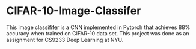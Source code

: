 # CIFAR-10-Image-Classifer

This image classififer is a CNN implemented in Pytorch that achieves 88% accuracy when trained on CIFAR-10 data set. This project was done as an assignment for CS9233 Deep Learning at NYU.
